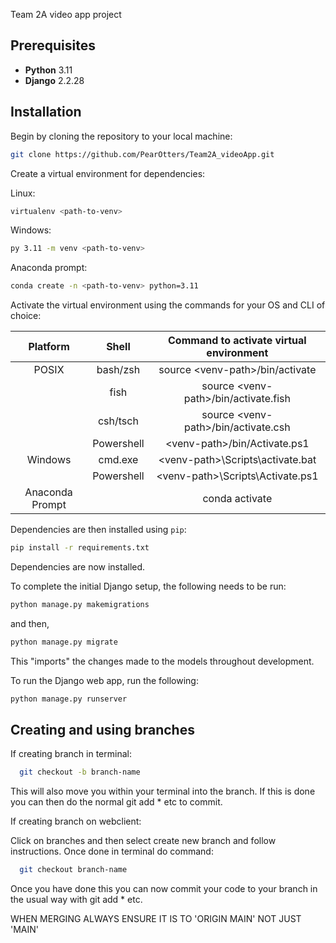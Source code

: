 Team 2A video app project

## Prerequisites

- **Python** 3.11
- **Django** 2.2.28

## Installation

Begin by cloning the repository to your local machine:

```bash
git clone https://github.com/PearOtters/Team2A_videoApp.git
```


Create a virtual environment for dependencies:

Linux:
```bash
virtualenv <path-to-venv>
```
Windows:
```bash
py 3.11 -m venv <path-to-venv>
```

Anaconda prompt:
```bash
conda create -n <path-to-venv> python=3.11
```

Activate the virtual environment using the commands for your OS and CLI of choice:

| Platform | Shell | Command to activate virtual environment |
| :-: | :-: | :-: |
| POSIX | bash/zsh | source \<venv-path>/bin/activate |
| | fish | source \<venv-path>/bin/activate.fish |
| | csh/tsch | source \<venv-path>/bin/activate.csh |
| | Powershell | \<venv-path>/bin/Activate.ps1 |
| Windows | cmd.exe | \<venv-path>\Scripts\activate.bat |
| | Powershell | \<venv-path>\Scripts\Activate.ps1 |
| Anaconda Prompt || conda activate <venv-path> |

Dependencies are then installed using `pip`:

```bash
pip install -r requirements.txt
```

Dependencies are now installed.

To complete the initial Django setup, the following needs to be run:

```bash
python manage.py makemigrations
``` 
and then,

```bash 
python manage.py migrate
```

This "imports" the changes made to the models throughout development.

To run the Django web app, run the following:

```bash
python manage.py runserver
```

## Creating and using branches

If creating branch in terminal:

```bash
  git checkout -b branch-name
```
This will also move you within your terminal into the branch. If this is done you can then do the normal git add * etc to commit.

If creating branch on webclient:

Click on branches and then select create new branch and follow instructions. Once done in terminal do command:

```bash
  git checkout branch-name
```

Once you have done this you can now commit your code to your branch in the usual way with git add * etc.

WHEN MERGING ALWAYS ENSURE IT IS TO 'ORIGIN MAIN' NOT JUST 'MAIN'
